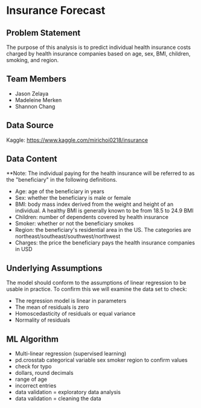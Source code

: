 # Insurance Forecast

## Problem Statement
The purpose of this analysis is to predict individual health insurance costs charged by health insurance companies based on age, sex, BMI, children, smoking, and region.

## Team Members
* Jason Zelaya
* Madeleine Merken
* Shannon Chang

## Data Source
Kaggle: https://www.kaggle.com/mirichoi0218/insurance

## Data Content
**Note: The individual paying for the health insurance will be referred to as the "beneficiary" in the following definitions.

* Age: age of the beneficiary in years
* Sex: whether the beneficiary is male or female
* BMI: body mass index derived from the weight and height of an individual. A healthy BMI is generally known to be from 18.5 to   24.9 BMI
* Children: number of dependents covered by health insurance
* Smoker: whether or not the beneficiary smokes
* Region: the beneficiary's residential area in the US. The categories are northeast/southeast/southwest/northwest
* Charges: the price the beneficiary pays the health insurance companies in USD

## Underlying Assumptions
The model should conform to the assumptions of linear regression to be usable in practice. To confirm this we  will examine the data set to check:
* The regression model is linear in parameters
* The mean of residuals is zero
* Homoscedasticity of residuals or equal variance
* Normality of residuals

## ML Algorithm
* Multi-linear regression (supervised learning)
* pd.crosstab categorical variable sex smoker region to confirm values
* check for typo
* dollars, round decimals
* range of age
* incorrect entries
* data validation = exploratory data analysis
* data validation = cleaning the data
